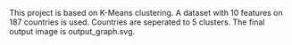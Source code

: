 This project is based on K-Means clustering.
A dataset with 10 features on 187 countries is used.
Countries are seperated to 5 clusters.
The final output image is output_graph.svg.
